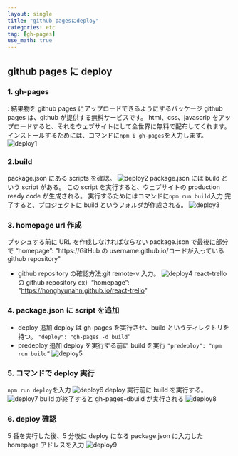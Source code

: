 ```yaml
---
layout: single
title: "github pagesにdeploy"
categories: etc
tag: [gh-pages]
use_math: true
---
```


## github pages に deploy

### 1. gh-pages

: 結果物を github pages にアップロードできるようにするパッケージ
github pages は、github が提供する無料サービスです。
html、css、javascrip をアップロードすると、それをウェブサイトにして全世界に無料で配布してくれます。
インストールするためには、コマンドに`npm i gh-pages`を入力します。
![deploy1]({{site.url}}/images/deploy/deploy1.png)

### 2.build

package.json にある scripts を確認。
![deploy2]({{site.url}}/images/deploy/deploy2.png)
package.json には build という script がある。
この script を実行すると、ウェブサイトの production ready code が生成される。
実行するためにはコマンドに`npm run build`入力
完了すると、プロジェクトに build というフォルダが作成される。
![deploy3]({{site.url}}/images/deploy/deploy3.png)

### 3. homepage url 作成

プッシュする前に URL を作成しなければならない
package.json で最後に部分で
“homepage”: "https://GitHub の username.github.io/コードが入っている github repository"

- github repository の確認方法:git remote-v 入力。
  ![deploy4]({{site.url}}/images/deploy/deploy4.png)
  react-trello の github repository
  ex）“homepage”: "https://honghyunahn.github.io/react-trello"

### 4. package.json に script を追加

- deploy 追加
  deploy は gh-pages を実行させ、build というディレクトリを持つ。
  `"deploy": "gh-pages -d build”`
- predeploy 追加
  deploy を実行する前に build を実行
  `"predeploy": "npm run build”`
  ![deploy5]({{site.url}}/images/deploy/deploy5.png)

### 5. コマンドで deploy 実行

`npm run deploy`を入力
![deploy6]({{site.url}}/images/deploy/deploy6.png)
deploy 実行前に build を実行する。
![deploy7]({{site.url}}/images/deploy/deploy7.png)
build が終了すると gh-pages-dbuild が実行される
![deploy8]({{site.url}}/images/deploy/deploy8.png)

### 6. deploy 確認

5 番を実行した後、5 分後に deploy になる
package.json に入力した homepage アドレスを入力
![deploy9]({{site.url}}/images/deploy/deploy9.png)
